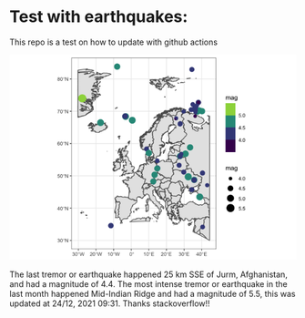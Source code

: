 <!-- README.md is generated from README.Rmd. Please edit that file -->

Test with earthquakes:
======================

This repo is a test on how to update with github actions

![](man/figures/README-unnamed-chunk-2-1.png)

The last tremor or earthquake happened 25 km SSE of Jurm, Afghanistan,
and had a magnitude of 4.4. The most intense tremor or earthquake in the
last month happened Mid-Indian Ridge and had a magnitude of 5.5, this
was updated at 24/12, 2021 09:31. Thanks stackoverflow!!
